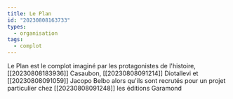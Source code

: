 ```yaml
---
title: Le Plan
id: "20230808163733"
types:
  - organisation
tags:
  - complot
---
```


Le Plan est le complot imaginé par les protagonistes de l'histoire, [[20230808183936]] Casaubon, [[20230808091214]] Diotallevi et [[20230808091059]] Jacopo Belbo alors qu'ils sont recrutés pour un projet particulier chez [[20230808091248]] les éditions Garamond